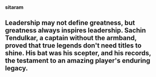 ### sitaram

<h2> Leadership may not define greatness, but greatness always inspires leadership. Sachin Tendulkar, a captain without the armband, proved that true legends don't need titles to shine. His bat was his scepter, and his records, the testament to an amazing player's enduring legacy.
</h2>

<!--
**Raj-Dave-TS/Raj-Dave-TS** is a ✨ _special_ ✨ repository because its `README.md` (this file) appears on your GitHub profile.

Here are some ideas to get you started:

- 🔭 I’m currently working on ...
- 🌱 I’m currently learning ...
- 👯 I’m looking to collaborate on ...
- 🤔 I’m looking for help with ...
- 💬 Ask me about ...
- 📫 How to reach me: ...
- 😄 Pronouns: ...
- ⚡ Fun fact: ...
-->
